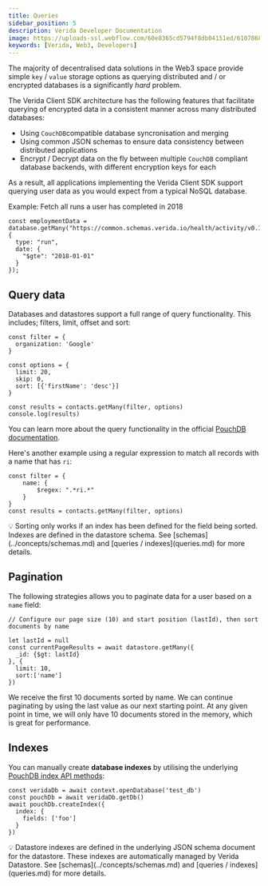 ```yaml
---
title: Queries
sidebar_position: 5
description: Verida Developer Documentation
image: https://uploads-ssl.webflow.com/60e8365cd5794f8db04151ed/6107868980521e0acf27b2d9_favicon.svg
keywords: [Verida, Web3, Developers]
---
```


The majority of decentralised data solutions in the Web3 space provide simple `key` / `value` storage options as querying distributed and / or encrypted databases is a significantly *hard* problem.

The Verida Client SDK architecture has the following features that facilitate querying of encrypted data in a consistent manner across many distributed databases:

- Using `CouchDB`compatible database syncronisation and merging
- Using common JSON schemas to ensure data consistency between distributed applications
- Encrypt / Decrypt data on the fly between multiple `CouchDB` compliant database backends, with different encryption keys for each

As a result, all applications implementing the Verida Client SDK support querying user data as you would expect from a typical NoSQL database.

Example: Fetch all runs a user has completed in 2018

```tsx
const employmentData = database.getMany("https://common.schemas.verida.io/health/activity/v0.1.0/schema.json", {
  type: "run",
  date: {
    "$gte": "2018-01-01"
  }
});
```

## Query data

Databases and datastores support a full range of query functionality. This includes; filters, limit, offset and sort:

```tsx
const filter = {
  organization: 'Google'
}

const options = {
  limit: 20,
  skip: 0,
  sort: [{'firstName': 'desc'}]
}

const results = contacts.getMany(filter, options)
console.log(results)
```

You can learn more about the query functionality in the official [PouchDB documentation](https://pouchdb.com/api.html#query_index).

Here's another example using a regular expression to match all records with a name that has `ri`:

```tsx
const filter = {
	name: {
		$regex: ".*ri.*"
	}
}
const results = contacts.getMany(filter, options)
```

<aside>
💡 Sorting only works if an index has been defined for the field being sorted. Indexes are defined in the datastore schema. See [schemas](../concepts/schemas.md) and [queries / indexes](queries.md) for more details.

</aside>

## Pagination

The following strategies allows you to paginate data for a user based on a `name` field:

```tsx
// Configure our page size (10) and start position (lastId), then sort documents by name

let lastId = null
const currentPageResults = await datastore.getMany({
  _id: {$gt: lastId}
}, {
  limit: 10,
  sort:['name']
})
```

We receive the first 10 documents sorted by name. We can continue paginating by using the last value as our next starting point. At any given point in time, we will only have 10 documents stored in the memory, which is great for performance.

## Indexes

You can manually create **database indexes** by utilising the underlying [PouchDB index API methods](https://pouchdb.com/api.html#create_index):

```tsx
const veridaDb = await context.openDatabase('test_db')
const pouchDb = await veridaDb.getDb()
await pouchDb.createIndex({
  index: {
    fields: ['foo']
  }
})
```

<aside>
💡 Datastore indexes are defined in the underlying JSON schema document for the datastore. These indexes are automatically managed by Verida Datastore. See [schemas](../concepts/schemas.md) and [queries / indexes](queries.md) for more details.

</aside>
